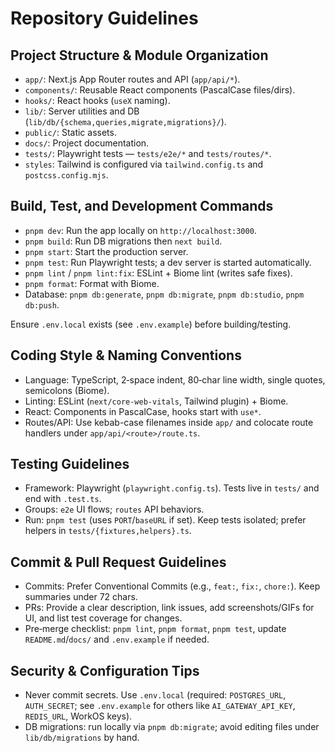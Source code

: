 # Repository Guidelines

## Project Structure & Module Organization
- `app/`: Next.js App Router routes and API (`app/api/*`).
- `components/`: Reusable React components (PascalCase files/dirs).
- `hooks/`: React hooks (`useX` naming).
- `lib/`: Server utilities and DB (`lib/db/{schema,queries,migrate,migrations}/`).
- `public/`: Static assets.
- `docs/`: Project documentation.
- `tests/`: Playwright tests — `tests/e2e/*` and `tests/routes/*`.
- `styles`: Tailwind is configured via `tailwind.config.ts` and `postcss.config.mjs`.

## Build, Test, and Development Commands
- `pnpm dev`: Run the app locally on `http://localhost:3000`.
- `pnpm build`: Run DB migrations then `next build`.
- `pnpm start`: Start the production server.
- `pnpm test`: Run Playwright tests; a dev server is started automatically.
- `pnpm lint` / `pnpm lint:fix`: ESLint + Biome lint (writes safe fixes).
- `pnpm format`: Format with Biome.
- Database: `pnpm db:generate`, `pnpm db:migrate`, `pnpm db:studio`, `pnpm db:push`.

Ensure `.env.local` exists (see `.env.example`) before building/testing.

## Coding Style & Naming Conventions
- Language: TypeScript, 2‑space indent, 80‑char line width, single quotes, semicolons (Biome).
- Linting: ESLint (`next/core-web-vitals`, Tailwind plugin) + Biome.
- React: Components in PascalCase, hooks start with `use*`.
- Routes/API: Use kebab-case filenames inside `app/` and colocate route handlers under `app/api/<route>/route.ts`.

## Testing Guidelines
- Framework: Playwright (`playwright.config.ts`). Tests live in `tests/` and end with `.test.ts`.
- Groups: `e2e` UI flows; `routes` API behaviors.
- Run: `pnpm test` (uses `PORT`/`baseURL` if set). Keep tests isolated; prefer helpers in `tests/{fixtures,helpers}.ts`.

## Commit & Pull Request Guidelines
- Commits: Prefer Conventional Commits (e.g., `feat:`, `fix:`, `chore:`). Keep summaries under 72 chars.
- PRs: Provide a clear description, link issues, add screenshots/GIFs for UI, and list test coverage for changes.
- Pre‑merge checklist: `pnpm lint`, `pnpm format`, `pnpm test`, update `README.md`/`docs/` and `.env.example` if needed.

## Security & Configuration Tips
- Never commit secrets. Use `.env.local` (required: `POSTGRES_URL`, `AUTH_SECRET`; see `.env.example` for others like `AI_GATEWAY_API_KEY`, `REDIS_URL`, WorkOS keys).
- DB migrations: run locally via `pnpm db:migrate`; avoid editing files under `lib/db/migrations` by hand.
